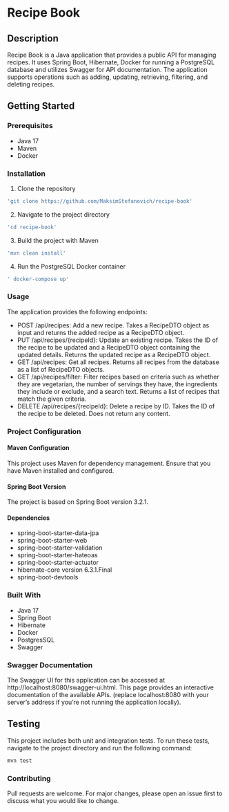 # Recipe Book

## Description
Recipe Book is a Java application that provides a public API for managing recipes. It uses Spring Boot, Hibernate, 
Docker for running a PostgreSQL database and utilizes Swagger for API documentation.
The application supports operations such as adding, updating, retrieving, filtering, and deleting recipes.

## Getting Started

### Prerequisites
- Java 17
- Maven
- Docker


### Installation
1. Clone the repository
```bash
'git clone https://github.com/MaksimStefanovich/recipe-book'
```
2. Navigate to the project directory
```bash
'cd recipe-book'
```
3. Build the project with Maven
```bash
'mvn clean install'
```
4. Run the PostgreSQL Docker container
```bash
' docker-compose up'
```


### Usage
The application provides the following endpoints:

* POST /api/recipes: Add a new recipe. Takes a RecipeDTO object as input and returns the added recipe as a RecipeDTO object.
* PUT /api/recipes/{recipeId}: Update an existing recipe. Takes the ID of the recipe to be updated and a RecipeDTO object containing the updated details. Returns the updated recipe as a RecipeDTO object.
* GET /api/recipes: Get all recipes. Returns all recipes from the database as a list of RecipeDTO objects.
* GET /api/recipes/filter: Filter recipes based on criteria such as whether they are vegetarian, the number of servings they have, the ingredients they include or exclude, and a search text. Returns a list of recipes that match the given criteria.
* DELETE /api/recipes/{recipeId}: Delete a recipe by ID. Takes the ID of the recipe to be deleted. Does not return any content.

### Project Configuration
#### Maven Configuration
This project uses Maven for dependency management. Ensure that you have Maven installed and configured.

#### Spring Boot Version
The project is based on Spring Boot version 3.2.1.

#### Dependencies
- spring-boot-starter-data-jpa
- spring-boot-starter-web
- spring-boot-starter-validation
- spring-boot-starter-hateoas
- spring-boot-starter-actuator
- hibernate-core version 6.3.1.Final
- spring-boot-devtools

### Built With
- Java 17
- Spring Boot
- Hibernate
- Docker
- PostgresSQL
- Swagger

### Swagger Documentation

The Swagger UI for this application can be accessed at http://localhost:8080/swagger-ui.html. 
This page provides an interactive documentation of the available APIs.
(replace localhost:8080 with your server’s address if you’re not running the application locally).

## Testing
This project includes both unit and integration tests. To run these tests, navigate to the project directory and run the following command:
```bash
mvn test
```

### Contributing
Pull requests are welcome. For major changes, please open an issue first to discuss what you would like to change.



